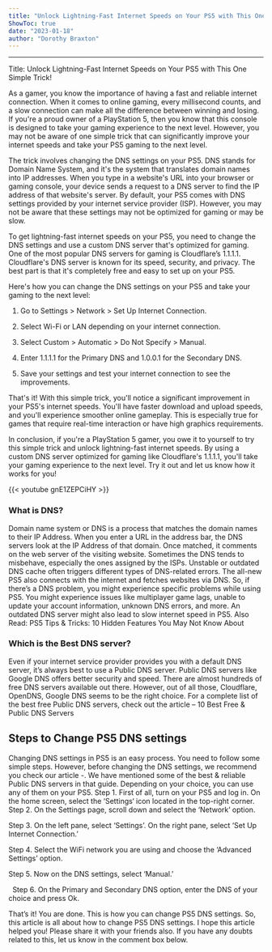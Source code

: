 ```yaml
---
title: "Unlock Lightning-Fast Internet Speeds on Your PS5 with This One Simple Trick!"
ShowToc: true 
date: "2023-01-18"
author: "Dorothy Braxton"
---
```

*****
Title: Unlock Lightning-Fast Internet Speeds on Your PS5 with This One Simple Trick!

As a gamer, you know the importance of having a fast and reliable internet connection. When it comes to online gaming, every millisecond counts, and a slow connection can make all the difference between winning and losing. If you're a proud owner of a PlayStation 5, then you know that this console is designed to take your gaming experience to the next level. However, you may not be aware of one simple trick that can significantly improve your internet speeds and take your PS5 gaming to the next level. 

The trick involves changing the DNS settings on your PS5. DNS stands for Domain Name System, and it's the system that translates domain names into IP addresses. When you type in a website's URL into your browser or gaming console, your device sends a request to a DNS server to find the IP address of that website's server. By default, your PS5 comes with DNS settings provided by your internet service provider (ISP). However, you may not be aware that these settings may not be optimized for gaming or may be slow.

To get lightning-fast internet speeds on your PS5, you need to change the DNS settings and use a custom DNS server that's optimized for gaming. One of the most popular DNS servers for gaming is Cloudflare’s 1.1.1.1. Cloudflare's DNS server is known for its speed, security, and privacy. The best part is that it's completely free and easy to set up on your PS5.

Here's how you can change the DNS settings on your PS5 and take your gaming to the next level:

1. Go to Settings > Network > Set Up Internet Connection.

2. Select Wi-Fi or LAN depending on your internet connection.

3. Select Custom > Automatic > Do Not Specify > Manual.

4. Enter 1.1.1.1 for the Primary DNS and 1.0.0.1 for the Secondary DNS.

5. Save your settings and test your internet connection to see the improvements.

That's it! With this simple trick, you'll notice a significant improvement in your PS5's internet speeds. You'll have faster download and upload speeds, and you'll experience smoother online gameplay. This is especially true for games that require real-time interaction or have high graphics requirements. 

In conclusion, if you're a PlayStation 5 gamer, you owe it to yourself to try this simple trick and unlock lightning-fast internet speeds. By using a custom DNS server optimized for gaming like Cloudflare's 1.1.1.1, you'll take your gaming experience to the next level. Try it out and let us know how it works for you!

{{< youtube gnE1ZEPCiHY >}} 



### What is DNS?


Domain name system or DNS is a process that matches the domain names to their IP Address. When you enter a URL in the address bar, the DNS servers look at the IP Address of that domain. Once matched, it comments on the web server of the visiting website.
Sometimes the DNS tends to misbehave, especially the ones assigned by the ISPs. Unstable or outdated DNS cache often triggers different types of DNS-related errors. The all-new PS5 also connects with the internet and fetches websites via DNS.
So, if there’s a DNS problem, you might experience specific problems while using PS5. You might experience issues like multiplayer game lags, unable to update your account information, unknown DNS errors, and more. An outdated DNS server might also lead to slow internet speed in PS5.
Also Read: PS5 Tips & Tricks: 10 Hidden Features You May Not Know About

 
### Which is the Best DNS server?


Even if your internet service provider provides you with a default DNS server, it’s always best to use a Public DNS server. Public DNS servers like Google DNS offers better security and speed.
There are almost hundreds of free DNS servers available out there. However, out of all those, Cloudflare, OpenDNS, Google DNS seems to be the right choice. For a complete list of the best free Public DNS servers, check out the article – 10 Best Free & Public DNS Servers

 
## Steps to Change PS5 DNS settings


Changing DNS settings in PS5 is an easy process. You need to follow some simple steps. However, before changing the DNS settings, we recommend you check our article -. We have mentioned some of the best & reliable Public DNS servers in that guide. Depending on your choice, you can use any of them on your PS5.
Step 1. First of all, turn on your PS5 and log in. On the home screen, select the ‘Settings‘ icon located in the top-right corner.
Step 2. On the Settings page, scroll down and select the ‘Network’ option.

Step 3. On the left pane, select ‘Settings’. On the right pane, select ‘Set Up Internet Connection.’

Step 4. Select the WiFi network you are using and choose the ‘Advanced Settings’ option.

Step 5. Now on the DNS settings, select ‘Manual.’

 
Step 6. On the Primary and Secondary DNS option, enter the DNS of your choice and press Ok.

That’s it! You are done. This is how you can change PS5 DNS settings.
So, this article is all about how to change PS5 DNS settings. I hope this article helped you! Please share it with your friends also. If you have any doubts related to this, let us know in the comment box below.




